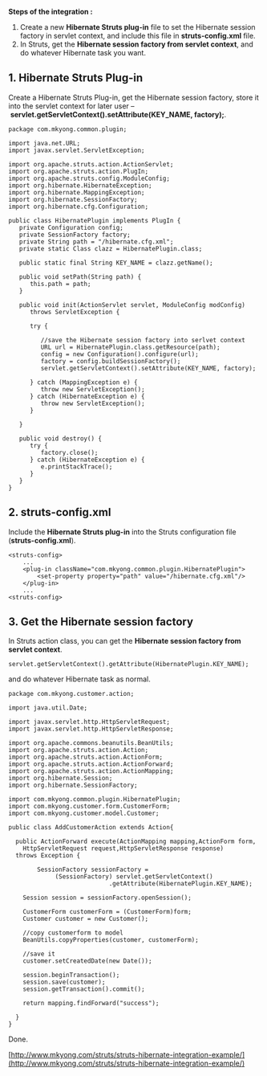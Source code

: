 **Steps of the integration :**

1.  Create a new **Hibernate Struts plug-in** file to set the Hibernate session factory in servlet context, and include this file in **struts-config.xml** file.
2.  In Struts, get the **Hibernate session factory from servlet context**, and do whatever Hibernate task you want.

## 1\. Hibernate Struts Plug-in

Create a Hibernate Struts Plug-in, get the Hibernate session factory, store it into the servlet context for later user – **servlet.getServletContext().setAttribute(KEY_NAME, factory);**.

    package com.mkyong.common.plugin;

    import java.net.URL;
    import javax.servlet.ServletException;

    import org.apache.struts.action.ActionServlet;
    import org.apache.struts.action.PlugIn;
    import org.apache.struts.config.ModuleConfig;
    import org.hibernate.HibernateException;
    import org.hibernate.MappingException;
    import org.hibernate.SessionFactory;
    import org.hibernate.cfg.Configuration;

    public class HibernatePlugin implements PlugIn {
       private Configuration config;
       private SessionFactory factory;
       private String path = "/hibernate.cfg.xml";
       private static Class clazz = HibernatePlugin.class;

       public static final String KEY_NAME = clazz.getName();

       public void setPath(String path) {
          this.path = path;
       }

       public void init(ActionServlet servlet, ModuleConfig modConfig)
          throws ServletException {

          try {

        	 //save the Hibernate session factory into serlvet context
             URL url = HibernatePlugin.class.getResource(path);
             config = new Configuration().configure(url);
             factory = config.buildSessionFactory();
             servlet.getServletContext().setAttribute(KEY_NAME, factory);

          } catch (MappingException e) {
             throw new ServletException();
          } catch (HibernateException e) {
             throw new ServletException();
          }

       }

       public void destroy() {
          try {
             factory.close();
          } catch (HibernateException e) {
             e.printStackTrace();
          }
       }
    }

## 2\. struts-config.xml

Include the **Hibernate Struts plug-in** into the Struts configuration file (**struts-config.xml**).

    <struts-config>
        ...
        <plug-in className="com.mkyong.common.plugin.HibernatePlugin">
          	<set-property property="path" value="/hibernate.cfg.xml"/>
        </plug-in>
    	...
    <struts-config>

## 3\. Get the Hibernate session factory

In Struts action class, you can get the **Hibernate session factory from servlet context**.

    servlet.getServletContext().getAttribute(HibernatePlugin.KEY_NAME);

and do whatever Hibernate task as normal.

    package com.mkyong.customer.action;

    import java.util.Date;

    import javax.servlet.http.HttpServletRequest;
    import javax.servlet.http.HttpServletResponse;

    import org.apache.commons.beanutils.BeanUtils;
    import org.apache.struts.action.Action;
    import org.apache.struts.action.ActionForm;
    import org.apache.struts.action.ActionForward;
    import org.apache.struts.action.ActionMapping;
    import org.hibernate.Session;
    import org.hibernate.SessionFactory;

    import com.mkyong.common.plugin.HibernatePlugin;
    import com.mkyong.customer.form.CustomerForm;
    import com.mkyong.customer.model.Customer;

    public class AddCustomerAction extends Action{

      public ActionForward execute(ActionMapping mapping,ActionForm form,
    	HttpServletRequest request,HttpServletResponse response)
      throws Exception {

            SessionFactory sessionFactory =
    	         (SessionFactory) servlet.getServletContext()
                                .getAttribute(HibernatePlugin.KEY_NAME);

    	Session session = sessionFactory.openSession();

    	CustomerForm customerForm = (CustomerForm)form;
    	Customer customer = new Customer();

    	//copy customerform to model
    	BeanUtils.copyProperties(customer, customerForm);

    	//save it
    	customer.setCreatedDate(new Date());

    	session.beginTransaction();
    	session.save(customer);
    	session.getTransaction().commit();

    	return mapping.findForward("success");

      }
    }

Done.

[http://www.mkyong.com/struts/struts-hibernate-integration-example/](http://www.mkyong.com/struts/struts-hibernate-integration-example/)
